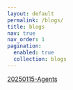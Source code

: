 ```yaml
---
layout: default
permalink: /blogs/
title: blogs
nav: true
nav_order: 1
pagination:
  enabled: true
  collection: blogs
---
```


[20250115-Agents](https://qinyuanwu0710.github.io/blogs/2025/Agents/Agents.html) 

